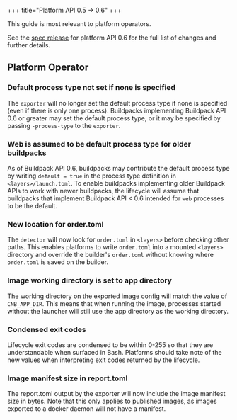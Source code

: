 +++
title="Platform API 0.5 -> 0.6"
+++

<!--more-->

This guide is most relevant to platform operators.

See the [spec release](https://github.com/buildpacks/spec/releases/tag/platform%2Fv0.6) for platform API 0.6 for the full list of changes and further details.

## Platform Operator

### Default process type not set if none is specified

The `exporter` will no longer set the default process type if none is specified (even if there is only one process). Buildpacks implementing Buildpack API 0.6 or greater may set the default process type, or it may be specified by passing `-process-type` to the `exporter`.

### Web is assumed to be default process type for older buildpacks

As of Buildpack API 0.6, buildpacks may contribute the default process type by writing `default = true` in the process type definition in `<layers>/launch.toml`. To enable buildpacks implementing older Buildpack APIs to work with newer buildpacks, the lifecycle will assume that buildpacks that implement Buildpack API < 0.6 intended for `web` processes to be the default.

### New location for order.toml

The `detector` will now look for `order.toml` in `<layers>` before checking other paths. This enables platforms to write `order.toml` into a mounted `<layers>` directory and override the builder's `order.toml` without knowing where `order.toml` is saved on the builder.

### Image working directory is set to app directory

The working directory on the exported image config will match the value of `CNB_APP_DIR`. This means that when running the image, processes started without the launcher will still use the app directory as the working directory.

### Condensed exit codes

Lifecycle exit codes are condensed to be within 0-255 so that they are understandable when surfaced in Bash. Platforms should take note of the new values when interpreting exit codes returned by the lifecycle.

### Image manifest size in report.toml

The report.toml output by the exporter will now include the image manifest size in bytes. Note that this only applies to published images, as images exported to a docker daemon will not have a manifest.
